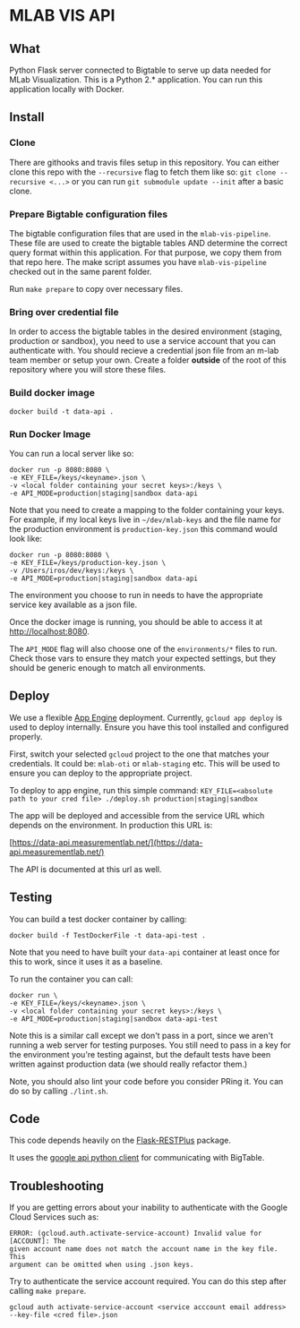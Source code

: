 # MLAB VIS API

## What

Python Flask server connected to Bigtable to serve up data needed for MLab
Visualization.
This is a Python 2.* application.
You can run this application locally with Docker.

## Install

### Clone

There are githooks and travis files setup in this repository. You can either
clone this repo with the `--recursive` flag to fetch them like so:
`git clone --recursive <...>` or you can run `git submodule update --init` after
a basic clone.

### Prepare Bigtable configuration files

The bigtable configuration files that are used in the `mlab-vis-pipeline`.
These file are used to create the bigtable tables AND determine the correct
query format within this application. For that purpose, we copy them from that
repo here. The make script assumes you have `mlab-vis-pipeline` checked out in
the same parent folder.

Run `make prepare` to copy over necessary files.

### Bring over credential file

In order to access the bigtable tables in the desired environment (staging,
production or sandbox), you need to use a service account that you can
authenticate with. You should recieve a credential json file from an m-lab team
member or setup your own.
Create a folder **outside** of the root of this repository where you will store
these files.

### Build docker image

`docker build -t data-api .`

### Run Docker Image

You can run a local server like so:

```
docker run -p 8080:8080 \
-e KEY_FILE=/keys/<keyname>.json \
-v <local folder containing your secret keys>:/keys \
-e API_MODE=production|staging|sandbox data-api
```

Note that you need to create a mapping to the folder containing your keys.
For example, if my local keys live in `~/dev/mlab-keys` and the file name for the
production environment is `production-key.json` this command would look like:

```
docker run -p 8080:8080 \
-e KEY_FILE=/keys/production-key.json \
-v /Users/iros/dev/keys:/keys \
-e API_MODE=production|staging|sandbox data-api
```

The environment you choose to run in needs to have the appropriate
service key available as a json file.

Once the docker image is running, you should be able to access it at
[http://localhost:8080](http://localhost:8080).

The `API_MODE` flag will also choose one of the `environments/*` files to run.
Check those vars to ensure they match your expected settings, but they should
be generic enough to match all environments.

## Deploy

We use a flexible [App Engine](https://console.cloud.google.com/appengine)
deployment. Currently, `gcloud app deploy` is used to deploy internally.
Ensure you have this tool installed and configured properly.

First, switch your selected `gcloud` project to the one that matches
your credentials. It could be: `mlab-oti` or `mlab-staging` etc. This will be
used to ensure you can deploy to the appropriate project.

To deploy to app engine, run this simple command:
`KEY_FILE=<absolute path to your cred file> ./deploy.sh production|staging|sandbox`

The app will be deployed and accessible from the service URL which depends on
the environment. In production this URL is:

[https://data-api.measurementlab.net/](https://data-api.measurementlab.net/)

The API is documented at this url as well.

## Testing

You can build a test docker container by calling:

`docker build -f TestDockerFile -t data-api-test .`

Note that you need to have built your `data-api` container at least once for
this to work, since it uses it as a baseline.

To run the container you can call:

```
docker run \
-e KEY_FILE=/keys/<keyname>.json \
-v <local folder containing your secret keys>:/keys \
-e API_MODE=production|staging|sandbox data-api-test
```

Note this is a similar call except we don't pass in a port, since we aren't
running a web server for testing purposes. You still need to pass in a key
for the environment you're testing against, but the default tests have been
written against production data (we should really refactor them.)

Note, you should also lint your code before you consider PRing it.
You can do so by calling `./lint.sh`.

## Code

This code depends heavily on the [Flask-RESTPlus](https://flask-restplus.readthedocs.io/en/stable/) package.

It uses the [google api python client](http://google.github.io/google-api-python-client/docs/epy/index.html)
for communicating with BigTable.

## Troubleshooting

If you are getting errors about your inability to authenticate with the Google
Cloud Services such as:

```
ERROR: (gcloud.auth.activate-service-account) Invalid value for [ACCOUNT]: The
given account name does not match the account name in the key file.  This
argument can be omitted when using .json keys.
```

Try to authenticate the service account required. You can do this step after
calling `make prepare`.

`gcloud auth activate-service-account <service acccount email address> --key-file <cred file>.json`